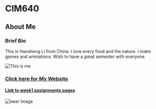# CIM640

## About Me

### Brief Bio
This is Haosheng Li from China. I love every food and the nature. I make games and animations. Wish to have a great semester with everyone. 

![This is me](http://imgur.com/27hxFr5)

### [Click here for My Website](http://lihaoshe.wixsite.com/website)

#### [Link to week1 assignments pages](https://github.com/mike007jd/CIM640/tree/master/Week1/readme.md)

![bear image](http://www.wikiality.com/file/2016/11/bears1.jpg)
